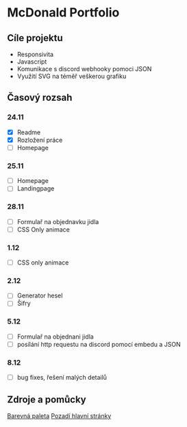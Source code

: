 # McDonald Portfolio
## Cíle projektu
- Responsivita
- Javascript
- Komunikace s discord webhooky pomoci JSON
- Využití SVG na téměř veškerou grafiku

## Časový rozsah
### 24.11
- [x] Readme
- [x] Rozložení práce
- [ ] Homepage
### 25.11
- [ ] Homepage
- [ ] Landingpage

### 28.11
- [ ] Formulař na objednavku jidla
- [ ] CSS Only animace
### 1.12
- [ ] CSS only animace
### 2.12
- [ ] Generator hesel
- [ ] Šifry
### 5.12
- [ ] Formulař na objednani jidla
- [ ] posílání http requestu na discord pomocí embedu a JSON
### 8.12
- [ ] bug fixes, řešení malých detailů

## Zdroje a pomůcky
[Barevná paleta](https://www.color-hex.com/color-palette/27069)
[Pozadí hlavní stránky](https://wallpapers.com/wallpapers/mcdonald-s-cartoon-meal-re4kpypsqla64lgr.html)